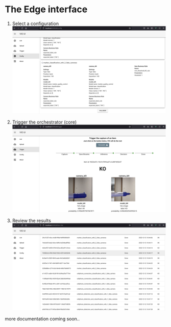 # The Edge interface

1. Select a configuration
 ![edge_interface_config_screen](images/edge_interface_config_screen.png)

2. Trigger the orchestrator (core)
 ![edge_interface_trigger_screen](images/edge_interface_trigger_screen.png)

3. Review the results
 ![edge_interface_item_list_screen](images/edge_interface_item_list_screen.png)
 
 
more documentation coming soon..
